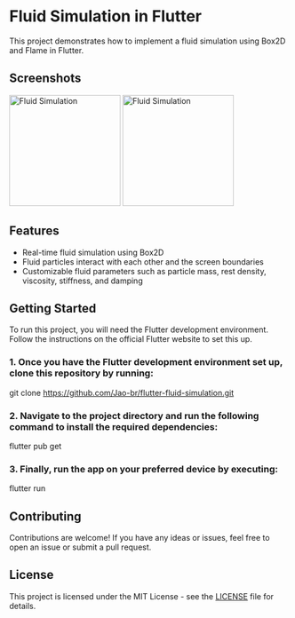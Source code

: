 # Fluid Simulation in Flutter

This project demonstrates how to implement a fluid simulation using Box2D and Flame in Flutter.

## Screenshots

<p float="left">
 <img src="https://raw.githubusercontent.com/Jao-br/flutter-fluid-simulation/main/screenshots/1.png" alt="Fluid Simulation" width="200" />
 <img src="https://raw.githubusercontent.com/Jao-br/flutter-fluid-simulation/main/screenshots/2.png" alt="Fluid Simulation" width="200" />
</p>

## Features

- Real-time fluid simulation using Box2D
- Fluid particles interact with each other and the screen boundaries
- Customizable fluid parameters such as particle mass, rest density, viscosity, stiffness, and damping


## Getting Started

To run this project, you will need the Flutter development environment. Follow the instructions on the official Flutter website to set this up.

### 1. Once you have the Flutter development environment set up, clone this repository by running:
git clone https://github.com/Jao-br/flutter-fluid-simulation.git

### 2. Navigate to the project directory and run the following command to install the required dependencies:
flutter pub get

### 3. Finally, run the app on your preferred device by executing:
flutter run


## Contributing

Contributions are welcome! If you have any ideas or issues, feel free to open an issue or submit a pull request.

## License

This project is licensed under the MIT License - see the [LICENSE](LICENSE) file for details.


